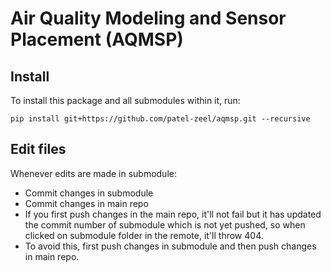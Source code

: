 # Air Quality Modeling and Sensor Placement (AQMSP)

## Install 
To install this package and all submodules within it, run:
```
pip install git+https://github.com/patel-zeel/aqmsp.git --recursive
```

## Edit files
Whenever edits are made in submodule:
* Commit changes in submodule
* Commit changes in main repo
* If you first push changes in the main repo, it'll not fail but it has updated the commit number of submodule which is not yet pushed, so when clicked on submodule folder in the remote, it'll throw 404.
* To avoid this, first push changes in submodule and then push changes in main repo.